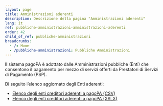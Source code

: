 ```yaml
---
layout: page
title: Amministrazioni aderenti
description: Descrizione della pagina "Amministrazioni aderenti"
lang: it
ref: pubbliche-amministrazioni-amministrazioni-aderenti
order: 42
child_of_ref: pubbliche-amministrazioni
breadcrumbs:
  - /: Home
  - /pubbliche-amministrazioni: Pubbliche Amministrazioni
---
```


Il sistema pagoPA è adottato dalle Amministrazioni pubbliche (Enti) che consentono il pagamento per mezzo di servizi offerti da Prestatori di Servizi di Pagamento (PSP).

Di seguito l’elenco aggiornato degli Enti aderenti:  
* [Elenco degli enti creditori aderenti a pagoPA (CSV)](https://www.agid.gov.it/sites/default/files/pagamenti_amministrazione/pagopa-ec.csv)
* [Elenco degli enti creditori aderenti a pagoPA (XSLX)](https://www.agid.gov.it/sites/default/files/pagamenti_amministrazione/pagopa-ec.xlsx)


